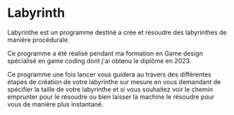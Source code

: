 # Labyrinth
Labyrinthe est un programme destiné a crée et résoudre des labyrinthes de manière procédurale.

Ce programme a été réalisé pendant ma formation en Game design spécialisé en game coding dont j'ai obtenu le diplôme en 2023.

Ce programme une fois lancer vous guidera au travers des différentes étapes de création de votre labyrinthe sur mesure
en vous demandant de spécifier la taille de votre labyrinthe et si vous souhaitez voir le chemin emprunter pour le résoudre
ou bien laisser la machine le résoudre pour vous de manière plus instantané. 
